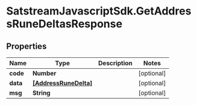 # SatstreamJavascriptSdk.GetAddressRuneDeltasResponse

## Properties
Name | Type | Description | Notes
------------ | ------------- | ------------- | -------------
**code** | **Number** |  | [optional] 
**data** | [**[AddressRuneDelta]**](AddressRuneDelta.md) |  | [optional] 
**msg** | **String** |  | [optional] 
